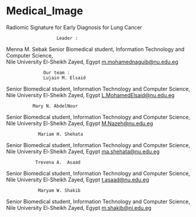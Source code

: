 # Medical_Image
Radiomic Signature for Early Diagnosis for Lung Cancer     

                       Leader :
Menna M. Sebak 
Senior Biomedical student, Information 
Technology and Computer Science,  
Nile University 
El-Sheikh Zayed, Egypt 
m.mohamednaguib@nu.edu.eg

                  Our team : 
                  Lujain M. Elsaid
Senior Biomedical student, Information 
Technology and Computer Science,  
Nile University 
El-Sheikh Zayed, Egypt 
L.MohamedElsaid@nu.edu.eg

              Mary N. AbdelNour 
Senior Biomedical student, Information 
Technology and Computer Science,  
Nile University 
El-Sheikh Zayed, Egypt 
M.Nazeh@nu.edu.eg

                Mariam H. Shehata 
Senior Biomedical student, Information 
Technology and Computer Science,  
Nile University 
El-Sheikh Zayed, Egypt 
           ma.shehata@nu.edu.eg 
           
               Trevena A.  Asaad
Senior Biomedical student, Information 
Technology and Computer Science,  
Nile University 
El-Sheikh Zayed, Egypt 
 t.asaad@nu.edu.eg 
 
                Maryam W. Shakib
Senior Biomedical student, Information 
Technology and Computer Science,  
Nile University 
El-Sheikh Zayed, Egypt 
m.shakib@ni.edu.eg

